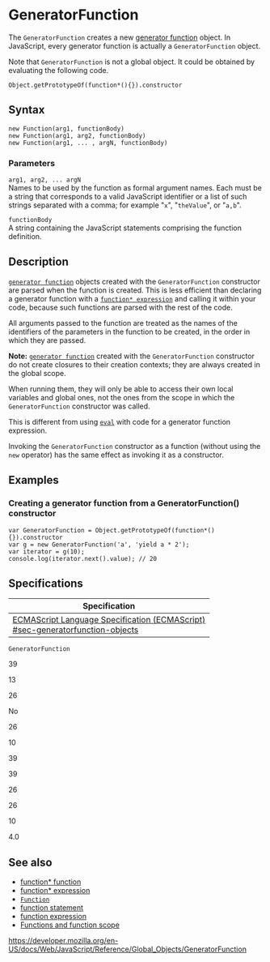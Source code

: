 GeneratorFunction
=================

The `GeneratorFunction` creates a new [generator function](../statements/function*) object. In JavaScript, every generator function is actually a `GeneratorFunction` object.

Note that `GeneratorFunction` is not a global object. It could be obtained by evaluating the following code.

    Object.getPrototypeOf(function*(){}).constructor

Syntax
------

    new Function(arg1, functionBody)
    new Function(arg1, arg2, functionBody)
    new Function(arg1, ... , argN, functionBody)

### Parameters

`arg1, arg2, ... argN`  
Names to be used by the function as formal argument names. Each must be a string that corresponds to a valid JavaScript identifier or a list of such strings separated with a comma; for example "`x`", "`theValue`", or "`a,b`".

`functionBody`  
A string containing the JavaScript statements comprising the function definition.

Description
-----------

[`generator function`](../statements/function*) objects created with the `GeneratorFunction` constructor are parsed when the function is created. This is less efficient than declaring a generator function with a [`function* expression`](../statements/function*) and calling it within your code, because such functions are parsed with the rest of the code.

All arguments passed to the function are treated as the names of the identifiers of the parameters in the function to be created, in the order in which they are passed.

**Note:** [`generator function`](../statements/function*) created with the `GeneratorFunction` constructor do not create closures to their creation contexts; they are always created in the global scope.

When running them, they will only be able to access their own local variables and global ones, not the ones from the scope in which the `GeneratorFunction` constructor was called.

This is different from using [`eval`](eval) with code for a generator function expression.

Invoking the `GeneratorFunction` constructor as a function (without using the `new` operator) has the same effect as invoking it as a constructor.

Examples
--------

### Creating a generator function from a GeneratorFunction() constructor

    var GeneratorFunction = Object.getPrototypeOf(function*(){}).constructor
    var g = new GeneratorFunction('a', 'yield a * 2');
    var iterator = g(10);
    console.log(iterator.next().value); // 20

Specifications
--------------

<table><thead><tr class="header"><th>Specification</th></tr></thead><tbody><tr class="odd"><td><a href="https://tc39.es/ecma262/#sec-generatorfunction-objects">ECMAScript Language Specification (ECMAScript)<br />
<span class="small">#sec-generatorfunction-objects</span></a></td></tr></tbody></table>

`GeneratorFunction`

39

13

26

No

26

10

39

39

26

26

10

4.0

See also
--------

-   [function\* function](../statements/function*)
-   [function\* expression](../operators/function*)
-   [`Function`](function)
-   [function statement](../statements/function)
-   [function expression](../operators/function)
-   [Functions and function scope](../functions)

<a href="https://developer.mozilla.org/en-US/docs/Web/JavaScript/Reference/Global_Objects/GeneratorFunction" class="_attribution-link">https://developer.mozilla.org/en-US/docs/Web/JavaScript/Reference/Global_Objects/GeneratorFunction</a>
